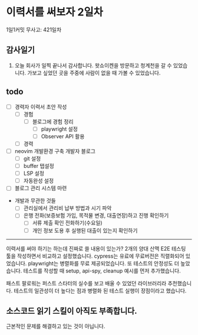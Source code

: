 # 이력서를 써보자 2일차

1일1커밋 무사고: 421일차

## 감사일기

1. 오늘 회사가 일찍 끝나서 감사합니다. 왓쇼이켄을 방문하고 청계천을 갈 수 있었습니다. 가보고 싶었던 곳을 주중에 사람이 없을 때 가볼 수 있었습니다.

## todo

- [ ] 경력자 이력서 초안 작성
  - [ ] 경험
    - [ ] 블로그에 경험 정리
      - [ ] playwright 설정
      - [ ] Observer API 활용
  - [ ] 경력
- [ ] neovim 개발환경 구축 개발자 블로그
  - [ ] git 설정
  - [ ] buffer 탭설정
  - [ ] LSP 설정
  - [ ] 자동완성 설정
- [ ] 블로그 관리 시스템 마련
- 개발과 무관한 것들
  - [ ] 관리실에서 관리비 납부 방법과 시기 파악
  - [ ] 은행 전화(보증보험 가입, 목적물 변경, 대출연장)하고 진행 확인하기
    - [ ] 서류 제출 확인 전화하기(수요일)
    - [ ] 개인 정보 도용 후 실행된 대출이 있는지 확인하기

---

이력서를 써야 하기는 하는데 진짜로 쓸 내용이 있는가? 2개의 양대 산맥 E2E 테스팅 툴을 작성하면서 비교하고 설정했습니다. cypress는 유료에 무료버전은 직렬화되어 있었습니다. playwright는 병렬화를 무료 제공되었습니다. 또 테스트의 안정성도 더 높았습니다. 테스트를 작성할 때 setup, api-spy, cleanup 예시를 먼저 추가했습니다.

패스트 팔로워는 퍼스트 스타터의 실수를 보고 배울 수 있었던 라이브러리라 추천했습니다. 테스트의 일관성이 더 높다는 점과 병렬화 된 테스트 실행이 장점이라고 했습니다.

## 소스코드 읽기 스킬이 아직도 부족합니다.

근본적인 문제를 해결하고 있는 것이 아닙니다.
